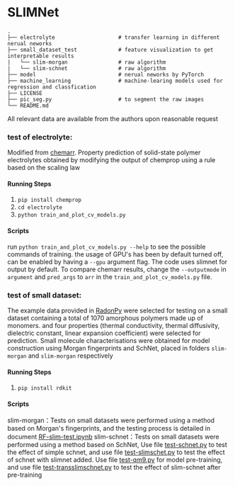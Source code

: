 # SLIMNet
 
```
.
├── electrolyte                    # transfer learning in different nerual neworks
├── small_dataset_test             # feature visualization to get interpretable results
|   └── slim-morgan                # raw algorithm 
|   └── slim-schnet                # raw algorithm 
├── model                          # nerual neworks by PyTorch
├── machine_learning               # machine-learing models used for regression and classfication
├── LICENSE
├── pic_seg.py                     # to segment the raw images
└── README.md
```

All relevant data are available from the authors upon reasonable request 

### test of electrolyte:
Modified from [chemarr](https://github.com/learningmatter-mit/Chem-prop-pred).
Property prediction of solid-state polymer electrolytes 
obtained by modifying the output of chemprop using a rule based on the scaling law
#### Running Steps
1. `pip install chemprop`
2. `cd electrolyte`
3. `python train_and_plot_cv_models.py`
#### Scripts
run `python train_and_plot_cv_models.py --help` to see the possible commands of training.
the usage of GPU's has been by default turned off, can be enabled by having a `--gpu` argument flag.
The code uses slimnet for output by default.
To compare chemarr results, change the `--outputmode` in `argument` and `pred_args` to `arr` in the `train_and_plot_cv_models.py` file.


### test of small dataset:
The example data provided in [RadonPy](https://github.com/RadonPy/RadonPy) were selected for testing on a small dataset containing a total of 1070 amorphous polymers made up of monomers.
and four 
properties (thermal conductivity, thermal diffusivity, dielectric constant, linear expansion coefficient) were selected for prediction.
Small molecule characterisations were obtained for model construction using Morgan fingerprints and SchNet, placed in folders `slim-morgan` and `slim-morgan` respectively

#### Running Steps
1. `pip install rdkit`
#### Scripts
slim-morgan：Tests on small datasets were performed using a method based on Morgan's fingerprints, 
and the testing process is detailed in document [RF-slim-test.ipynb](small_dataset_test%2Fslim-morgan%2FRF-slim-test.ipynb)
slim-schnet：Tests on small datasets were performed using a method based on SchNet,
Use file [test-schnet.py](small_dataset_test%2Fslim-schnet%2Ftest-schnet.py) to test the effect of simple schnet, 
and use file [test-slimschet.py](small_dataset_test%2Fslim-schnet%2Ftest-slimschet.py) to test the effect of schnet with slimnet added.
Use file [test-qm9.py](small_dataset_test%2Fslim-schnet%2Ftest-qm9.py) for model pre-training, 
and use file [test-transslimschnet.py](small_dataset_test%2Fslim-schnet%2Ftest-transslimschnet.py) to test the effect of slim-schnet after pre-training
